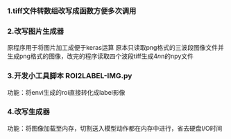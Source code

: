 ### 1.tiff文件转数组改写成函数方便多次调用
### 2.改写图片生成器
原程序用于将图片加工成便于keras运算
原本只读取png格式的三波段图像文件并生成png格式的图像，改完的程序读取四个波段tiff生成4*n*n的npy文件
### 3.开发小工具脚本 ROI2LABEL-IMG.py
功能：将envi生成的roi直接转化成label影像
### 4.改写生成器
功能：将图像加载至内存，切割送入模型动作都在内存中进行，省去硬盘I/O时间

